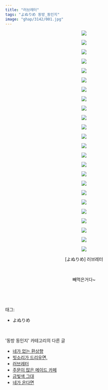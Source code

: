 ```yaml
---
title: "러브레터"
tags: "よぬりめ 동방_동인지"
image: "ghap/3142/001.jpg"
---
```

<div class="article">
<p style="text-align: center; clear: none; float: none;"><img src="{{ site.nasurl }}/ghap/3142/001.jpg"/></p>
<p style="text-align: center; clear: none; float: none;"><img src="{{ site.nasurl }}/ghap/3142/002.jpg"/></p>
<p style="text-align: center; clear: none; float: none;"><img src="{{ site.nasurl }}/ghap/3142/003.jpg"/></p>
<p style="text-align: center; clear: none; float: none;"><img src="{{ site.nasurl }}/ghap/3142/004.jpg"/></p>
<p style="text-align: center; clear: none; float: none;"><img src="{{ site.nasurl }}/ghap/3142/005.jpg"/></p>
<p style="text-align: center; clear: none; float: none;"><img src="{{ site.nasurl }}/ghap/3142/006.jpg"/></p>
<p style="text-align: center; clear: none; float: none;"><img src="{{ site.nasurl }}/ghap/3142/007.jpg"/></p>
<p style="text-align: center; clear: none; float: none;"><img src="{{ site.nasurl }}/ghap/3142/008.jpg"/></p>
<p style="text-align: center; clear: none; float: none;"><img src="{{ site.nasurl }}/ghap/3142/009.jpg"/></p>
<p style="text-align: center; clear: none; float: none;"><img src="{{ site.nasurl }}/ghap/3142/010.jpg"/></p>
<p style="text-align: center; clear: none; float: none;"><img src="{{ site.nasurl }}/ghap/3142/011.jpg"/></p>
<p style="text-align: center; clear: none; float: none;"><img src="{{ site.nasurl }}/ghap/3142/012.jpg"/></p>
<p style="text-align: center; clear: none; float: none;"><img src="{{ site.nasurl }}/ghap/3142/013.jpg"/></p>
<p style="text-align: center; clear: none; float: none;"><img src="{{ site.nasurl }}/ghap/3142/014.jpg"/></p>
<p style="text-align: center; clear: none; float: none;"><img src="{{ site.nasurl }}/ghap/3142/015.jpg"/></p>
<p style="text-align: center; clear: none; float: none;"><img src="{{ site.nasurl }}/ghap/3142/016.jpg"/></p>
<p style="text-align: center; clear: none; float: none;"><img src="{{ site.nasurl }}/ghap/3142/017.jpg"/></p>
<p style="text-align: center; clear: none; float: none;"><img src="{{ site.nasurl }}/ghap/3142/018.jpg"/></p>
<p style="text-align: center; clear: none; float: none;"><img src="{{ site.nasurl }}/ghap/3142/019.jpg"/></p>
<p style="text-align: center; clear: none; float: none;"><img src="{{ site.nasurl }}/ghap/3142/020.jpg"/></p>
<p style="text-align: center; clear: none; float: none;"><img src="{{ site.nasurl }}/ghap/3142/021.jpg"/></p>
<p style="text-align: center; clear: none; float: none;"><img src="{{ site.nasurl }}/ghap/3142/022.jpg"/></p>
<p style="text-align: center; clear: none; float: none;"><img src="{{ site.nasurl }}/ghap/3142/023.jpg"/></p>
<p style="text-align: center; clear: none; float: none;"><img src="{{ site.nasurl }}/ghap/3142/024.jpg"/></p>
<p style="text-align: center; clear: none; float: none;">[よぬりめ] 러브레터</p>
<p style="text-align: center; clear: none; float: none;"><br/></p>
<p style="text-align: center; clear: none; float: none;">빼먹은거다~</p>
<p><br/></p>
</div><br/>
<div class="tagTrail">
<p>태그: </p>
<ul>
<li>よぬりめ</li>
</ul>
</div><br/>
<div class="another">
<p>'동방 동인지' 카테고리의 다른 글</p>
<ul>
<li><a href="/2017-02-04-ghap_3144">네가 없는 환상향</a></li>
<li><a href="/2017-02-04-ghap_3143">빗소리가 드리우면,</a></li>
<li><a href="/2017-02-04-ghap_3142">러브레터</a></li>
<li><a href="/2017-02-04-ghap_3140">주문이 많은 메이드 카페</a></li>
<li><a href="/2017-02-04-ghap_3139">금빛색 그대</a></li>
<li><a href="/2017-02-04-ghap_3138">네가 온다면</a></li>
</ul>
</div><br/>
<div class="cb_module cb_fluid">
<div class="cb_wrt cb_profile">
</div><!-- commentList close -->
</div><br/>
